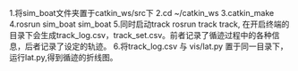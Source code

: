 1.将sim_boat文件夹置于catkin_ws/src下
2.cd ~/catkin_ws
3.catkin_make
4.rosrun sim_boat sim_boat
5.同时启动track rosrun track track, 在开启终端的目录下会生成track_log.csv，track_set.csv。前者记录了循迹过程中的各种信息，后者记录了设定的轨迹。
6.将track_log.csv 与 vis/lat.py 置于同一目录下，运行lat.py,得到循迹的折线图。

